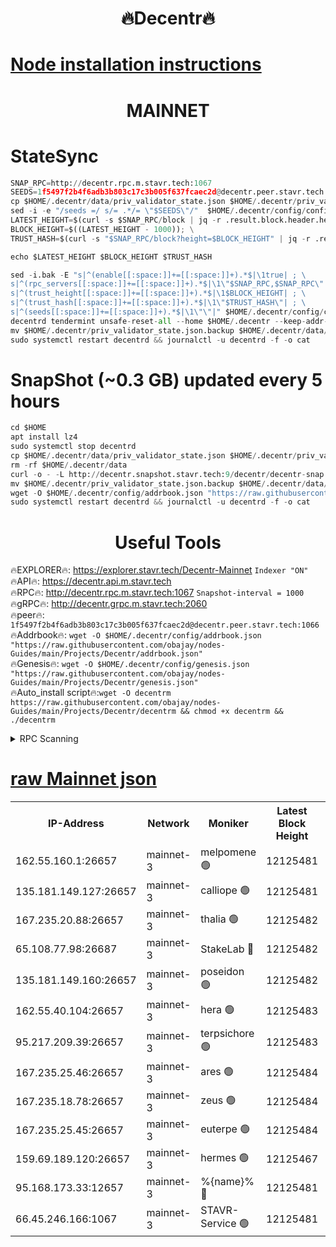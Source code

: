 <h1 align="center"> 🔥Decentr🔥</h1>

[Node installation instructions](https://github.com/obajay/nodes-Guides/tree/main/Projects/Decentr)
=
<h1 align="center"> MAINNET</h1>

# StateSync
```python
SNAP_RPC=http://decentr.rpc.m.stavr.tech:1067
SEEDS=1f5497f2b4f6adb3b803c17c3b005f637fcaec2d@decentr.peer.stavr.tech:1066
cp $HOME/.decentr/data/priv_validator_state.json $HOME/.decentr/priv_validator_state.json.backup
sed -i -e "/seeds =/ s/= .*/= \"$SEEDS\"/"  $HOME/.decentr/config/config.toml
LATEST_HEIGHT=$(curl -s $SNAP_RPC/block | jq -r .result.block.header.height); \
BLOCK_HEIGHT=$((LATEST_HEIGHT - 1000)); \
TRUST_HASH=$(curl -s "$SNAP_RPC/block?height=$BLOCK_HEIGHT" | jq -r .result.block_id.hash)

echo $LATEST_HEIGHT $BLOCK_HEIGHT $TRUST_HASH

sed -i.bak -E "s|^(enable[[:space:]]+=[[:space:]]+).*$|\1true| ; \
s|^(rpc_servers[[:space:]]+=[[:space:]]+).*$|\1\"$SNAP_RPC,$SNAP_RPC\"| ; \
s|^(trust_height[[:space:]]+=[[:space:]]+).*$|\1$BLOCK_HEIGHT| ; \
s|^(trust_hash[[:space:]]+=[[:space:]]+).*$|\1\"$TRUST_HASH\"| ; \
s|^(seeds[[:space:]]+=[[:space:]]+).*$|\1\"\"|" $HOME/.decentr/config/config.toml
decentrd tendermint unsafe-reset-all --home $HOME/.decentr --keep-addr-book
mv $HOME/.decentr/priv_validator_state.json.backup $HOME/.decentr/data/priv_validator_state.json
sudo systemctl restart decentrd && journalctl -u decentrd -f -o cat
```
# SnapShot (~0.3 GB) updated every 5 hours
```python
cd $HOME
apt install lz4
sudo systemctl stop decentrd
cp $HOME/.decentr/data/priv_validator_state.json $HOME/.decentr/priv_validator_state.json.backup
rm -rf $HOME/.decentr/data
curl -o - -L http://decentr.snapshot.stavr.tech:9/decentr/decentr-snap.tar.lz4 | lz4 -c -d - | tar -x -C $HOME/.decentr --strip-components 2
mv $HOME/.decentr/priv_validator_state.json.backup $HOME/.decentr/data/priv_validator_state.json
wget -O $HOME/.decentr/config/addrbook.json "https://raw.githubusercontent.com/obajay/nodes-Guides/main/Projects/Decentr/addrbook.json"
sudo systemctl restart decentrd && journalctl -u decentrd -f -o cat
```

 <h1 align="center"> Useful Tools</h1>

🔥EXPLORER🔥:     https://explorer.stavr.tech/Decentr-Mainnet        `Indexer "ON"` \
🔥API🔥:          https://decentr.api.m.stavr.tech \
🔥RPC🔥:          http://decentr.rpc.m.stavr.tech:1067              `Snapshot-interval = 1000` \
🔥gRPC🔥:         http://decentr.grpc.m.stavr.tech:2060 \
🔥peer🔥:         `1f5497f2b4f6adb3b803c17c3b005f637fcaec2d@decentr.peer.stavr.tech:1066` \
🔥Addrbook🔥:  `wget -O $HOME/.decentr/config/addrbook.json "https://raw.githubusercontent.com/obajay/nodes-Guides/main/Projects/Decentr/addrbook.json"` \
🔥Genesis🔥:  `wget -O $HOME/.decentr/config/genesis.json "https://raw.githubusercontent.com/obajay/nodes-Guides/main/Projects/Decentr/genesis.json"` \
🔥Auto_install script🔥:`wget -O decentrm https://raw.githubusercontent.com/obajay/nodes-Guides/main/Projects/Decentr/decentrm && chmod +x decentrm && ./decentrm`

<details>
<summary>RPC Scanning</summary>

<h2 align="center"> We scan nodes in real time every 4 hours. And we provide the final result of RPC endpoints.
We cannot influence the operation of these nodes in any way. </h2>


```python
If Voting Power is higher than 0 --> then the Node is a validator of the network and may be subject to attack and be a potential threat to the chain.
```
```python
We marked such validators with a red symbol
```

</details>

[raw Mainnet json](https://rpc-check.decentrm.stavr.tech/decentrm/rpc-decentrm-result.json)
=



<table><tr><th>IP-Address</th><th>Network</th><th>Moniker</th><th>Latest Block Height</th><th>Earliest Block Height</th><th>Catching Up</th><th>Tx Index</th><th>Voting Power</th><th>Scan Time</th></tr><tr><td>162.55.160.1:26657</td><td>mainnet-3</td><td>melpomene 🟢</td><td>12125481</td><td>1688950</td><td>False</td><td>on</td><td>0</td><td>2023-12-25T11:39:50.258343675UTC</td></tr><tr><td>135.181.149.127:26657</td><td>mainnet-3</td><td>calliope 🟢</td><td>12125481</td><td>1688950</td><td>False</td><td>on</td><td>0</td><td>2023-12-25T11:39:52.695503463UTC</td></tr><tr><td>167.235.20.88:26657</td><td>mainnet-3</td><td>thalia 🟢</td><td>12125482</td><td>1688950</td><td>False</td><td>on</td><td>0</td><td>2023-12-25T11:39:58.374543011UTC</td></tr><tr><td>65.108.77.98:26687</td><td>mainnet-3</td><td>StakeLab 🔴</td><td>12125482</td><td>1688950</td><td>False</td><td>on</td><td>5379131</td><td>2023-12-25T11:39:58.720311063UTC</td></tr><tr><td>135.181.149.160:26657</td><td>mainnet-3</td><td>poseidon 🟢</td><td>12125482</td><td>1688950</td><td>False</td><td>on</td><td>0</td><td>2023-12-25T11:40:01.589950812UTC</td></tr><tr><td>162.55.40.104:26657</td><td>mainnet-3</td><td>hera 🟢</td><td>12125483</td><td>1688950</td><td>False</td><td>on</td><td>0</td><td>2023-12-25T11:40:03.936963790UTC</td></tr><tr><td>95.217.209.39:26657</td><td>mainnet-3</td><td>terpsichore 🟢</td><td>12125483</td><td>1688950</td><td>False</td><td>on</td><td>0</td><td>2023-12-25T11:40:06.321778896UTC</td></tr><tr><td>167.235.25.46:26657</td><td>mainnet-3</td><td>ares 🟢</td><td>12125484</td><td>1688950</td><td>False</td><td>on</td><td>0</td><td>2023-12-25T11:40:08.639360364UTC</td></tr><tr><td>167.235.18.78:26657</td><td>mainnet-3</td><td>zeus 🟢</td><td>12125484</td><td>1688950</td><td>False</td><td>on</td><td>0</td><td>2023-12-25T11:40:10.944856130UTC</td></tr><tr><td>167.235.25.45:26657</td><td>mainnet-3</td><td>euterpe 🟢</td><td>12125484</td><td>1688950</td><td>False</td><td>on</td><td>0</td><td>2023-12-25T11:40:13.268614666UTC</td></tr><tr><td>159.69.189.120:26657</td><td>mainnet-3</td><td>hermes 🟢</td><td>12125467</td><td>1688950</td><td>False</td><td>on</td><td>0</td><td>2023-12-25T11:40:13.525218933UTC</td></tr><tr><td>95.168.173.33:12657</td><td>mainnet-3</td><td>%{name}% 🔴</td><td>12125481</td><td>8964001</td><td>False</td><td>on</td><td>4173665</td><td>2023-12-25T11:39:53.955794892UTC</td></tr><tr><td>66.45.246.166:1067</td><td>mainnet-3</td><td>STAVR-Service 🟢</td><td>12125481</td><td>12124001</td><td>False</td><td>on</td><td>0</td><td>2023-12-25T11:39:53.319426414UTC</td></tr></table>
